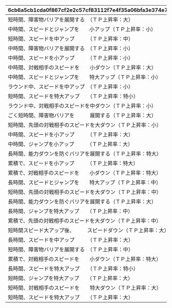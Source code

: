 |6cb6a5cb1cda0f867cf2e2c57cf83112f7e4f35a06bfa3e374e7fd249ba655e3|85c4c6e1a0898f9dabea60b519b4c066e4a996f4af13627af173fe3f0818ad2f|fa185cec578f62254e751f67857a92f8687bea0876095bbd2e5ffd66fd89ab08|0956dea8fe0ce6fcf4aa9985c07cf5bd983da4af1cc51d64d3b2588806e2db93|2c311ff09f1f38ff6e167fe254b32609a39952f9284e13037bf05202be1ae5e9|6cf1697856e51e148ad3210e05f64b49ec1a0308b546c7b45366eb832cd5ba8b|fe22e630573907ee6278d8cf58e183bf832e5cf5e97ef1d2e3ee358f112d88f6|a66412761b0733a88b5fde8399ab2cd49e85a55c64823528a01a754a8f570f42|
| --- | --- | --- | --- | --- | --- | --- | --- |
|短時間、障害物バリアを展開する　（ＴＰ上昇率：大）|0|0|0|2001|短時間、障害物バリアを展開！|101|3|
|中時間、スピードとジャンプを　　小アップ（ＴＰ上昇率：小）|5|0|5|3|中時間、スピードとジャンプ小アップ！|102|5|
|短時間、スピードを中アップ　　　（ＴＰ上昇率：中）|0|0|6|1|短時間、スピード中アップ！|103|4|
|中時間、障害物バリアを展開する　（ＴＰ上昇率：小）|0|0|0|2001|中時間、障害物バリアを展開！|104|5|
|中時間、スピードを小アップ　　　（ＴＰ上昇率：小）|0|0|3|1|中時間、スピード小アップ！|105|6|
|中時間、対戦相手のスピードを　　小ダウン（ＴＰ上昇率：大）|0|0|4|1001|中時間、対戦相手のスピード小ダウン！|106|6|
|中時間、スピードとジャンプを　　特大アップ（ＴＰ上昇率：小）|16|0|17|3|中時間、スピードとジャンプ特大アップ！|107|5|
|ラウンド中、スピードを中アップ　（ＴＰ上昇率：小）|0|0|8|1|ラウンド中、スピード中アップ！|108|40|
|短時間、スピードを特大アップ　　（ＴＰ上昇率：特小）|0|0|30|1|短時間、スピード特大アップ！|109|4|
|ラウンド中、対戦相手のスピードを中ダウン（ＴＰ上昇率：小）|0|0|10|1001|ラウンド中、対戦相手が大きく減速！|110|40|
|ごく短時間、障害物バリアを　　　展開する（ＴＰ上昇率：大）|0|0|0|2001|ごく短時間、障害物バリアを展開！|111|1|
|短時間、先頭の対戦相手のスピードを大ダウン（ＴＰ上昇率：小）|0|0|15|1004|短時間、先頭の対戦相手が大きく減速！|112|4|
|中時間、スピードを小アップ　　　（ＴＰ上昇率：大）|0|0|5|1|中時間、スピード小アップ！|113|6|
|中時間、ジャンプを小アップ　　　（ＴＰ上昇率：大）|0|0|5|2|中時間、ジャンプ小アップ！|114|5|
|長時間、能力ダウンを防ぐバリアを展開する（ＴＰ上昇率：特大）|0|0|0|2002|長時間、バリアで能力ダウンを防ぐ！|115|7|
|累積で、スピードを小アップ　　　（ＴＰ上昇率：特大）|0|0|3|1|累積で、スピード小アップ！|116|25|
|累積で、対戦相手のスピードを　　小ダウン（ＴＰ上昇率：特大）|0|0|3|1001|累積で、対戦相手が小さく減速！|117|25|
|長時間、スピードとジャンプを　　特大アップ（ＴＰ上昇率：中）|20|0|30|3|長時間、スピードとジャンプ特大アップ！|118|7|
|短時間、先頭の対戦相手のスピードを大ダウン（ＴＰ上昇率：中）|0|0|15|1004|短時間、先頭の対戦相手が大きく減速！|119|4|
|長時間、能力ダウンを防ぐバリアを展開する（ＴＰ上昇率：大）|0|0|0|2002|長時間、バリアで能力ダウンを防ぐ！|120|7|
|長時間、ジャンプを特大アップ　　（ＴＰ上昇率：中）|0|0|30|2|長時間、ジャンプ特大アップ！|121|12|
|累積で、先頭の対戦相手のスピードを大ダウン（ＴＰ上昇率：中）|0|0|15|1004|累積で、先頭の対戦相手が大きく減速！|122|30|
|短時間スピード大アップ後、　　　スピードダウン（ＴＰ上昇率：大）|2|8|11|4|短時間大きく加速した後、ごく短時間減速！|123|4|
|長時間、スピードを中アップ　　　（ＴＰ上昇率：大）|0|0|9|1|長時間、スピード中アップ！|124|8|
|短時間、障害物バリアを展開する　（ＴＰ上昇率：中）|0|0|0|2001|短時間、障害物バリアを展開！|125|4|
|累積で、対戦相手のスピードを　　小ダウン（ＴＰ上昇率：特大）|0|0|3|1001|累積で、対戦相手が小さく減速！|126|30|
|長時間、スピードを特大アップ　　（ＴＰ上昇率：特小）|0|0|22|1|長時間、スピード特大アップ！|127|10|
|短時間、ジャンプを特大アップ　　（ＴＰ上昇率：大）|0|0|30|2|短時間、ジャンプ特大アップ！|128|4|
|短時間、対戦相手のスピードを　　特大ダウン（ＴＰ上昇率：大）|0|0|20|1001|短時間、対戦相手のスピード特大ダウン！|129|3|
|短時間、スピードを特大アップ　　（ＴＰ上昇率：大）|0|0|30|1|短時間、スピード特大アップ！|130|4|